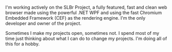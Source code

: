 I'm working actively on the SLBr Project, a fully featured, fast and clean web browser made using the powerful .NET WPF and using the fast Chromium Embedded Framework (CEF) as the rendering engine. I'm the only developer and owner of the project.

Sometimes I make my projects open, sometimes not. I spend most of my time just thinking about what I can do to change my projects.
I'm doing all of this for a hobby.
